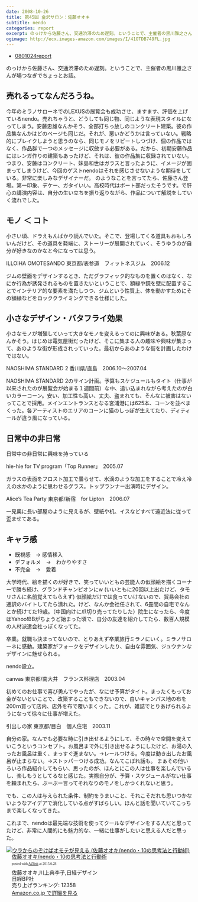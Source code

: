 ```yaml
---
date: 2008-10-26
title: 第45回 金沢サロン：佐藤オオキ
subtitle: nendo
categories: report
excerpt: のっけから佐藤さん、交通渋滞のため遅刻。ということで、主催者の黒川雅之さんが場つなぎでちょっとお話。
ogimage: http://ecx.images-amazon.com/images/I/41OTDB749FL.jpg
---
```


+ [0801024report](http://www.kanazawa-bidai.ac.jp/salon/081024report.html)

のっけから佐藤さん、交通渋滞のため遅刻。ということで、主催者の黒川雅之さんが場つなぎでちょっとお話。

## 売れるってなんだろうね。

今年のミラノサローネでのLEXUSの展覧会も成功させ、ますます、評価を上げているnendo。売れちゃうと、どうしても同じ物、同じような表現スタイルになってしまう。安藤忠雄なんかそう、全部打ちっ放しのコンクリート建築。彼の作品集なんかはどのページも同じだ。それが、悪いかどうかは言っていない。戦略的にブレイクしようと思うのなら、同じモノをリピートしつづけ、個の作品ではなく、作品群で一つのメッセージに収斂する必要がある。だから、初期安藤作品にはレンガ作りの建築もあったけど、それは、彼の作品集に収録されていない。つまり、安藤はコンクリート、妹島和世はガラスと言ったように、イメージが固まってしまうけど、今回のゲストnendoはそれを感じさせないような期待をしている。非常に楽しみなデザイナーだ。
のようなことを言ってたら、佐藤さん登場。第一印象、デケー、ガタイいい。高校時代はボート部だったそうです。で肝心の講演内容は、自分の生い立ちを振り返りながら、作品について解説をしていく流れでした。

## モノ ＜ コト

小さい頃、ドラえもんばかり読んでいた。そこで、登場してくる道具もおもしろいんだけど、その道具を発端に、ストーリーが展開されていく、そうゆうのが自分が好きなのかなと今になっては思う。

ILLOIHA OMOTESANDO 東京都/表参道　フィットネスジム　2006.12

ジムの壁面をデザインするとき、ただグラフィック的なものを置くのはなく、なにか行為が誘発されるものを置きたいということで、額縁や鏡を壁に配置することでインテリア的な要素を満たしつつ、ジムという性質上、体を動かすためにその額縁などをロッククライミングできる仕様にした。

## 小さなデザイン・バタフライ効果

小さなモノが増殖していって大きなモノを変えるってのに興味がある。秋葉原なんかそう。はじめは電気屋街だったけど、そこに集まる人の趣味や興味が集まって、あのような街が形成されっていった。最初からあのような街を計画したわけではない。

NAOSHIMA STANDARD 2 香川県/直島　2006.10〜2007.04

NAOSHIMA STANDARD 2のサイン計画。予算もスケジュールもタイト（仕事が以来されたのが展覧会が始まる１週間前）な中、追い込まれながら考えたのが白いカラーコーン。安い、加工性も高い、丈夫、盗まれても、そんなに被害はないってことで採用。メインエントランスとなる宮浦港には625本、コーンを並べまくった。各アーティストのエリアのコーンに猫のしっぽが生えてたり、ディティールが違う風になっている。

## 日常中の非日常

日常中の非日常に興味を持っている

hie-hie for TV program「Top Runner」　2005.07


ガラスの表面をフロスト加工で曇らせて、水滴のような加工をすることで冷え冷えの水かのように思わせるグラス。トップランナー出演時にデザイン。

Alice’s Tea Party 東京都/新宿　for Lipton　2006.07

一見奥に長い部屋のように見えるが、壁紙や机、イスなどすべて遠近法に従って歪ませてある。

## キャラ感

+ 既視感　→ 感情移入
+ デフォルメ　→　わかりやすさ
+ 不完全　→　愛着

大学時代、絵を描くのが好きで、笑っていいともの芸能人の似顔絵を描くコーナーで勝ち続け、グランドチャンピオンにw (いいともに20回以上出たけど、タモリさんに名前覚えてもらえず)
似顔絵だけでは食っていけないので、貿易会社の通訳のバイトしてたら潰れた。けど、なんか会社任されて、6畳間の自宅でなんとか続けてた19歳。（中国向けに爪切り売ってたりした）院生になったら、今度はYahoo!BBがちょうど始まった頃で、自分の友達を紹介してたら、数百人規模の人材派遣会社っぽくなってた。

卒業。就職も決まってないので、とりあえず卒業旅行ミラノにいく。ミラノサローネに感動。建築家がフォークをデザインしたり、自由な雰囲気、ジュウナンなデザインに魅せられる。

nendo設立。

canvas 東京都/南大井　フランス料理店　2003.04

初めてのお仕事で喜び勇んでやったが、なにせ予算がタイト。まったくもってお金がないといことで、改築することもできないので、白いキャンパス地の布を200ｍ買って店内、店外を布で覆いまくった。これが、雑誌でとりあげられるようになって徐々に仕事が増えた。

引出しの家 東京都/目白　個人住宅　2003.11

自分の家。なんでも必要な時に引き出せるようにして、その時々で空間を変えていこうというコンセプト。お風呂まで外に引き出せるようにしたけど、お湯の入ったお風呂は重く、まっすぐ進まない。→レールつける。今度は動き出したお風呂が止まらない。→ストッパーつける成功。なんてこぼれ話も。
まぁその他いろいろ作品紹介してもらい、思ったのが、ほんとにこの人は仕事を楽しんでいるし、楽しもうとしてるなと感じた。実際自分が、予算・スケジュールがない仕事を頼まれたら、ぶーぶー言ってそれなりのモノをしかつくれないと思う。

でも、この人は与えられた条件、制約をうまいこと、それこそだれも思いつかないようなアイデアで消化している点がすばらしい。ほんと話を聞いていてこっちまで楽しくなってきた。

これまで、nendoは最先端な技術を使ってクールなデザインをする人だと思ってたけど、非常に人間的にも魅力的な、一緒に仕事がしたいと思える人だと思った。

<div class="azlink-box"><div class="azlink-image" style="float:left"><a href="http://www.amazon.co.jp/exec/obidos/ASIN/4822264858/warikiru-22/" name="azlinklink" target="_blank"><img src="http://ecx.images-amazon.com/images/I/41OTDB749FL._SL160_.jpg" alt="ウラからのぞけばオモテが見える (佐藤オオキ/nendo・10の思考法と行動術)" style="border:none" /></a></div><div class="azlink-info" style="float:left;margin-left:15px;line-height:120%"><div class="azlink-name" style="margin-bottom:10px;line-height:120%"><a href="http://www.amazon.co.jp/exec/obidos/ASIN/4822264858/warikiru-22/" name="azlinklink" target="_blank">佐藤オオキ/nendo・10の思考法と行動術</a><div class="azlink-powered-date" style="font-size:7pt;margin-top:5px;font-family:verdana;line-height:120%">posted with <a href="http://sakuratan.biz/azlink/dp/%E3%82%A6%E3%83%A9%E3%81%8B%E3%82%89%E3%81%AE%E3%81%9E%E3%81%91%E3%81%B0%E3%82%AA%E3%83%A2%E3%83%86%E3%81%8C%E8%A6%8B%E3%81%88%E3%82%8B%20(%E4%BD%90%E8%97%A4%E3%82%AA%E3%82%AA%E3%82%AD/nendo%E3%83%BB10%E3%81%AE%E6%80%9D%E8%80%83%E6%B3%95%E3%81%A8%E8%A1%8C%E5%8B%95%E8%A1%93)/4822264858/warikiru-22" target="_blank">AZlink</a>  at 2015.6.28</div></div><div class="azlink-detail">佐藤オオキ,川上典李子,日経デザイン<br />日経BP社<br />売り上げランキング: 12358<br /></div><div class="azlink-link" style="margin-top:5px"><a href="http://www.amazon.co.jp/exec/obidos/ASIN/4822264858/warikiru-22/" target="_blank">Amazon.co.jp で詳細を見る</a></div></div><div class="azlink-footer" style="clear:left"></div></div>
